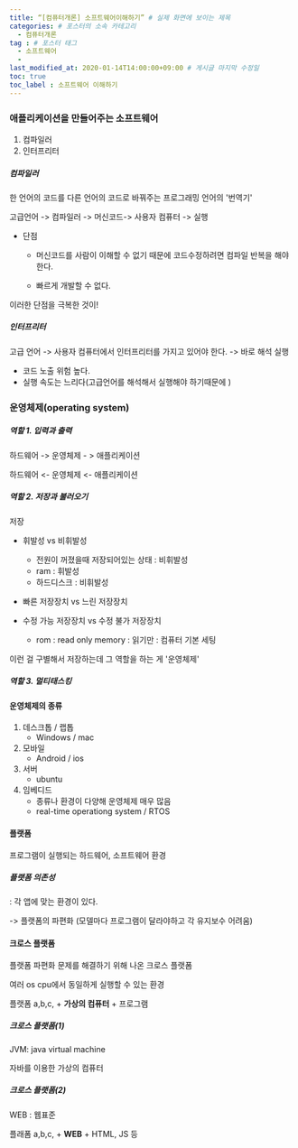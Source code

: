 ```yaml
---
title: “[컴퓨터개론] 소프트웨어이해하기” # 실제 화면에 보이는 제목
categories: # 포스터의 소속 카테고리
  - 컴퓨터개론
tag : # 포스터 태그
  - 소프트웨어
  -
last_modified_at: 2020-01-14T14:00:00+09:00 # 게시글 마지막 수정일
toc: true
toc_label : 소프트웨어 이해하기
---
```




### 애플리케이션을 만들어주는 소프트웨어

1. 컴파일러
2. 인터프리터



##### 컴파일러

한 언어의 코드를 다른 언어의 코드로 바꿔주는 프로그래밍 언어의 '번역기'

고급언어 -> 컴파일러 -> 머신코드-> 사용자 컴퓨터 -> 실행



- 단점

  - 머신코드를 사람이 이해할 수 없기 때문에 코드수정하려면 컴파일 반복을 해야한다.

  - 빠르게 개발할 수 없다.

이러한 단점을 극복한 것이!



##### 인터프리터

고급 언어 -> 사용자 컴퓨터에서 인터프리터를 가지고 있어야 한다. -> 바로 해석 실행

- 코드 노출 위험 높다.
- 실행 속도는 느리다(고급언어를 해석해서 실행해야 하기때문에 )





### 운영체제(operating system)

##### 역할 1. 입력과 출력

하드웨어 -> 운영체제 - > 애플리케이션

하드웨어 <- 운영체제 <- 애플리케이션



##### 역할 2. 저장과 불러오기

저장

- 휘발성 vs 비휘발성 
  - 전원이 꺼졌을때 저장되어있는 상태 : 비휘발성 
  - ram :  휘발성
  - 하드디스크 : 비휘발성

- 빠른 저장장치 vs 느린 저장장치 
- 수정 가능 저장장치 vs 수정 불가 저장장치
  - rom : read only memory : 읽기만 : 컴퓨터 기본 세팅



이런 걸 구별해서 저장하는데 그 역할을 하는 게 '운영체제'



##### 역할 3. 멀티태스킹



#### 운영체제의 종류

1. 데스크톱 / 랩톱
   - Windows / mac
2. 모바일 
   - Android / ios
3. 서버
   - ubuntu
4. 임베디드
   - 종류나 환경이 다양해 운영체제 매우 많음 
   - real-time operationg system / RTOS



#### 플랫폼

프로그램이 실행되는 하드웨어, 소프트웨어 환경



##### 플랫폼 의존성

: 각 앱에 맞는 환경이 있다. 

-> 플랫폼의 파편화 (모델마다 프로그램이 달라야하고 각 유지보수 어려움)



#### 크로스 플랫폼

플랫폼 파편화 문제를 해결하기 위해 나온 크로스 플랫폼

여러 os cpu에서 동일하게 실행할 수 있는 환경

플랫폼 a,b,c, + **가상의 컴퓨터** + 프로그램



##### 크로스 플랫폼(1)

JVM: java virtual machine 

자바를 이용한 가상의 컴퓨터



##### 크로스 플랫폼(2)

WEB : 웹표준

플래폼 a,b,c, + **WEB**  + HTML, JS 등

